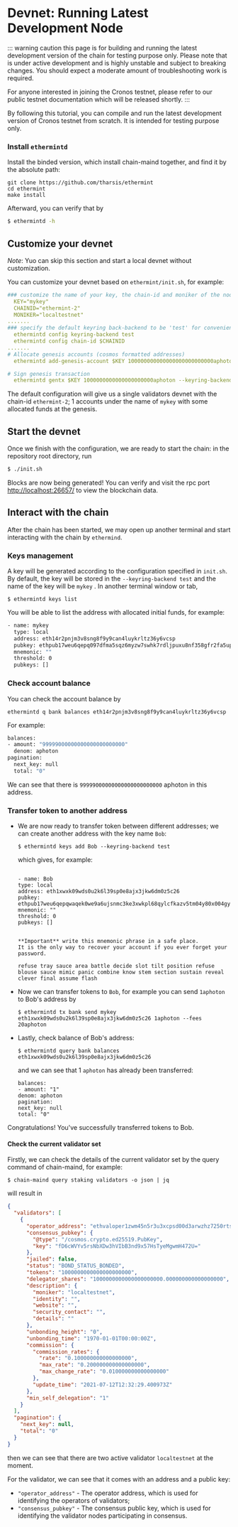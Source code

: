 # Devnet: Running Latest Development Node

::: warning caution
this page is for building and running the latest development version of the chain for testing purpose only. Please note that is under active development and is highly unstable and subject to breaking changes. You should expect a moderate amount of troubleshooting work is required.

For anyone interested in joining the Cronos testnet,
please refer to our public testnet documentation which will be released shortly.
:::

By following this tutorial, you can compile and run the latest development version of Cronos testnet from scratch. It is intended for testing purpose only.

### Install `ethermintd`

Install the binded version, which install chain-maind together, and find it by the absolute path:

```
git clone https://github.com/tharsis/ethermint
cd ethermint
make install
```

Afterward, you can verify that by

```bash
$ ethermintd -h
```

## Customize your devnet

_Note_: Yuo can skip this section and start a local devnet without customization.

You can customize your devnet based on `ethermint/init.sh`, for example:

```yaml
### customize the name of your key, the chain-id and moniker of the node ###
  KEY="mykey"
  CHAINID="ethermint-2"
  MONIKER="localtestnet"
.......
### specify the default keyring back-backend to be 'test' for convenience ###
  ethermintd config keyring-backend test
  ethermintd config chain-id $CHAINID
.......
# Allocate genesis accounts (cosmos formatted addresses)
  ethermintd add-genesis-account $KEY 100000000000000000000000000aphoton --keyring-backend test

# Sign genesis transaction
  ethermintd gentx $KEY 1000000000000000000000aphoton --keyring-backend test --chain-id $CHAINID
```

The default configuration will give us a single validators devnet with the chain-id `ethermint-2`; 1 accounts under the name of `mykey` with some allocated funds at the genesis.

## Start the devnet

Once we finish with the configuration, we are ready to start the chain: in the repository root directory, run

```sh
$ ./init.sh
```

Blocks are now being generated! You can verify and visit the rpc port [http://localhost:26657/](http://localhost:26657/) to view the blockchain data.

## Interact with the chain

After the chain has been started, we may open up another terminal and start interacting with the chain by `ethermind`.

### Keys management

A key will be generated according to the configuration specified in `init.sh`. By default, the key will be stored in the `--keyring-backend test` and the name of the key will be `mykey` . In another terminal window or tab,

```
$ ethermintd keys list
```

You will be able to list the address with allocated initial funds, for example:

```bash
- name: mykey
  type: local
  address: eth14r2pnjm3v8sng8f9y9can4luykrltz36y6vcsp
  pubkey: ethpub17weu6qepq097dfma5sqz6myzw7swhk7rdljpuxu8nf358gfr2fa5up28x6lngxlk0zu
  mnemonic: ""
  threshold: 0
  pubkeys: []
```

### Check account balance

You can check the account balance by

```
ethermintd q bank balances eth14r2pnjm3v8sng8f9y9can4luykrltz36y6vcsp

```

For example:

```bash
balances:
- amount: "99999000000000000000000000"
  denom: aphoton
pagination:
  next_key: null
  total: "0"
```

We can see that there is `99999000000000000000000000` aphoton in this address.

### Transfer token to another address

- We are now ready to transfer token between different addresses; we can create another address with the key name `Bob`:

  ```
  $ ethermintd keys add Bob --keyring-backend test
  ```

  which gives, for example:

  ```

  - name: Bob
  type: local
  address: eth1xwxk09wds0u2k6l39sp0e8ajx3jkw6dm0z5c26
  pubkey: ethpub17weu6qepqwaqek0we9a6ujsnmc3ke3xwkpl68qylcfkazv5tm04y80x004gy2uy3g8p
  mnemonic: ""
  threshold: 0
  pubkeys: []


  **Important** write this mnemonic phrase in a safe place.
  It is the only way to recover your account if you ever forget your password.

  refuse tray sauce area battle decide slot tilt position refuse blouse sauce mimic panic combine know stem section sustain reveal clever final assume flash
  ```

- Now we can transfer tokens to `Bob`, for example you can send `1aphoton` to Bob's address by

  ```
  $ ethermintd tx bank send mykey eth1xwxk09wds0u2k6l39sp0e8ajx3jkw6dm0z5c26 1aphoton --fees 20aphoton
  ```

- Lastly, check balance of Bob's address:
  ```
  $ ethermintd query bank balances eth1xwxk09wds0u2k6l39sp0e8ajx3jkw6dm0z5c26
  ```
  and we can see that 1 `aphoton` has already been transferred:
  ```
  balances:
  - amount: "1"
  denom: aphoton
  pagination:
  next_key: null
  total: "0"
  ```

Congratulations! You've successfully transferred tokens to Bob.

#### Check the current validator set

Firstly, we can check the details of the current validator set by the query command of chain-maind, for example:

```
$ chain-maind query staking validators -o json | jq
```

will result in

```json
{
  "validators": [
    {
      "operator_address": "ethvaloper1zwm45n5r3u3xcpsd00d3arwzhz7250rtsadv65",
      "consensus_pubkey": {
        "@type": "/cosmos.crypto.ed25519.PubKey",
        "key": "fD6cWVYv5rsNbXDw3hVIbB3nd9x57HsTyeMgwmH472U="
      },
      "jailed": false,
      "status": "BOND_STATUS_BONDED",
      "tokens": "1000000000000000000000",
      "delegator_shares": "1000000000000000000000.000000000000000000",
      "description": {
        "moniker": "localtestnet",
        "identity": "",
        "website": "",
        "security_contact": "",
        "details": ""
      },
      "unbonding_height": "0",
      "unbonding_time": "1970-01-01T00:00:00Z",
      "commission": {
        "commission_rates": {
          "rate": "0.100000000000000000",
          "max_rate": "0.200000000000000000",
          "max_change_rate": "0.010000000000000000"
        },
        "update_time": "2021-07-12T12:32:29.400973Z"
      },
      "min_self_delegation": "1"
    }
  ],
  "pagination": {
    "next_key": null,
    "total": "0"
  }
}
```

then we can see that there are two active validator `localtestnet` at the moment.

For the validator, we can see that it comes with an address and a public key:

- `"operator_address"` - The operator address, which is used for identifying the operators of validators;
- `"consensus_pubkey"` - The consensus public key, which is used for identifying the validator nodes participating in consensus.
